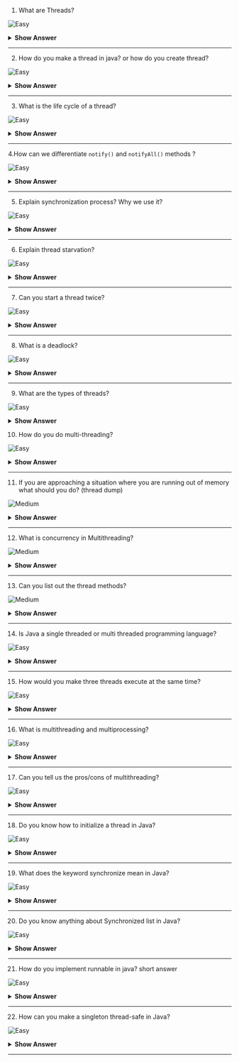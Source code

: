 1. What are Threads?

![Easy](https://github.com/revaturelabs/interviewquestions/blob/dev/InterviewSpecificQuestions/ComplexityTags/simple%20(2).svg)

<details>
  <summary> <b>Show Answer</b></summary>
  
<blockquote>

A process is a program in execution. A thread is a subset of a process.

</blockquote>
</details>

--- 

2. How do you make a thread in java? or how do you create thread?

![Easy](https://github.com/revaturelabs/interviewquestions/blob/dev/InterviewSpecificQuestions/ComplexityTags/simple%20(2).svg)

<details>
  <summary> <b>Show Answer</b></summary>
  
<blockquote>

In Java, we can create a thread using

1. By Extending the Thread class
2. By Implementing Runnable interface in Java

 
</blockquote>
</details>

--- 

3. What is the life cycle of a thread?

![Easy](https://github.com/revaturelabs/interviewquestions/blob/dev/InterviewSpecificQuestions/ComplexityTags/simple%20(2).svg)

<details>
  <summary> <b>Show Answer</b></summary>
  
<blockquote>

At any given time, a thread can be in one of these states:

- New: newly created thread that has not started executing
- Runnable: either running or ready for execution but waiting for its resource allocation
- Blocked: waiting to acquire a monitor lock to enter or re-enter a synchronized block/method
- Waiting: waiting for some other thread to perform an action without any time limit
- Timed_Waiting: waiting for some other thread to perform a specific action for a specified time period
- Terminated: has completed its execution
 
</blockquote>
</details>

--- 

4.How can we differentiate `notify()` and `notifyAll()` methods ?

![Easy](https://github.com/revaturelabs/interviewquestions/blob/dev/InterviewSpecificQuestions/ComplexityTags/simple%20(2).svg)

<details><summary><b> Show Answer</b></summary>

<blockquote>


- `notify()`: It sends a notification and wakes up only a single thread instead of multiple threads that are waiting on the object’s monitor.

- `notifyAll()`: It sends notifications and wakes up all threads and allows them to compete for the object's monitor instead of a single thread. 

</blockquote>

</details>

---

5. Explain synchronization process? Why we use it?

![Easy](https://github.com/revaturelabs/interviewquestions/blob/dev/InterviewSpecificQuestions/ComplexityTags/simple%20(2).svg)

<details><summary><b> Show Answer</b></summary>

<blockquote>

Synchronization in java is the capability to control the access of multiple threads to any shared resource. In the Multithreading concept, multiple threads try to access the shared resources at a time to produce inconsistent results. The synchronization is necessary for reliable communication between threads.

</blockquote>
</details>

---

6. Explain thread starvation?

![Easy](https://github.com/revaturelabs/interviewquestions/blob/dev/InterviewSpecificQuestions/ComplexityTags/simple%20(2).svg)

<details><summary><b> Show Answer</b></summary>

<blockquote>

Thread starvation is basically a situation or condition where a thread won’t be able to have regular access to shared resources and therefore is unable to proceed or make progress. This is because other threads have high priority and occupy the resources for too long. This usually happens with low-priority threads that do not get CPU for its execution to carry on. 

</blockquote>

</details>

---

7. Can you start a thread twice?

![Easy](https://github.com/revaturelabs/interviewquestions/blob/dev/InterviewSpecificQuestions/ComplexityTags/simple%20(2).svg)

<details><summary><b> Show Answer</b></summary>

<blockquote>

No, it's not at all possible to restart a thread once a thread gets started and completes its execution. Thread only runs once and if you try to run it for a second time, then it will throw a runtime exception i.e., `java.lang.IllegalThreadStateException`. 

</blockquote>

</details>

---

8. What is a deadlock?

![Easy](https://github.com/revaturelabs/interviewquestions/blob/dev/InterviewSpecificQuestions/ComplexityTags/simple%20(2).svg)

<details><summary><b> Show Answer</b></summary>

<blockquote>

A deadlock condition occurs when two or more threads are blocking the resources and waiting for each other to release the resource. Consider for example, If one thread acquires a lock on one resource and then attempts to lock another resource that is already locked by another thread that is waiting for the first thread to release the lock on the first resource. So in this condition, a deadlock occurs. To prevent deadlock conditions we can avoid nested locks.

</blockquote>

</details>

---

9. What are the types of threads?

![Easy](https://github.com/revaturelabs/interviewquestions/blob/dev/InterviewSpecificQuestions/ComplexityTags/simple%20(2).svg)

<details><summary><b> Show Answer</b></summary>

<blockquote>

There are two types of threads: daemon threads and user threads. User threads are created by the Java application and are used to perform application-specific tasks. Daemon threads are low-priority threads created by the JVM that run in the background and support the user threads.

</blockquote>

</details>

10. How do you do multi-threading?

![Easy](https://github.com/revaturelabs/interviewquestions/blob/dev/InterviewSpecificQuestions/ComplexityTags/simple%20(2).svg)

<details><summary><b> Show Answer</b></summary>

<blockquote>

Multithreading in java allows a program to perform multiple tasks concurrently, which can improve the performance of the application. Threads in Java can be created by using two ways. The first way to create a thread in Java is by implementing the Runnable interface and the second way is by extending the Thread class.

</blockquote>

</details>

---

11. If you are approaching a situation where you are running out of memory what should you do? (thread dump)

![Medium](https://github.com/revaturelabs/interviewquestions/blob/dev/InterviewSpecificQuestions/ComplexityTags/Medium%20(2).svg)

<details><summary><b> Show Answer</b></summary>

<blockquote>

If you are running out of memory in a Java application, there are several steps you can take to diagnose and resolve the issue:

`Take a thread dump`: A thread dump provides a snapshot of the current state of the Java Virtual Machine (JVM), including all threads and their current stack traces. You can use tools like jstack or VisualVM to take a thread dump. Analyzing the thread dump can give you insights into which threads are consuming the most memory and help you identify potential memory leaks.

</blockquote>

</details>

---

12. What is concurrency in Multithreading?

![Medium](https://github.com/revaturelabs/interviewquestions/blob/dev/InterviewSpecificQuestions/ComplexityTags/Medium%20(2).svg)

<details><summary><b> Show Answer</b></summary>

<blockquote>

Concurrency in multithreading refers to the ability of multiple threads to run simultaneously and make progress on a task. This is achieved by the CPU rapidly switching between executing different threads, giving the illusion of parallelism. Concurrency can improve program performance by utilizing the available system resources more effectively. 

</blockquote>

</details>

---

13. Can you list out the thread methods?

![Medium](https://github.com/revaturelabs/interviewquestions/blob/dev/InterviewSpecificQuestions/ComplexityTags/Medium%20(2).svg)

<details><summary><b> Show Answer</b></summary>

<blockquote>

Sure, here are some of the commonly used methods in the Thread class:

`start()`: Starts the execution of the thread by calling the run() method.
`run()`: Contains the code that is executed when the thread is started.
`sleep(long millis)`: Causes the current thread to sleep for the specified number of milliseconds.
`join()`: Waits for the thread to die.
`interrupt()`: Interrupts the thread, causing it to stop executing.
`isInterrupted()`: Checks whether the thread has been interrupted.
`yield()`: Causes the thread to yield its current use of the CPU.
`setName(String name)`: Sets the name of the thread.
`setPriority(int priority)`: Sets the priority of the thread.
`getState()`: Returns the state of the thread.

</blockquote>

</details>

---

14. Is Java a single threaded or multi threaded programming language?

![Easy](https://github.com/revaturelabs/interviewquestions/blob/dev/InterviewSpecificQuestions/ComplexityTags/simple%20(2).svg)

<details><summary><b> Show Answer</b></summary>

<blockquote>

Java supports both single-threaded and multi-threaded programming. It allows programmers to create and manage multiple threads of execution within a single program. Therefore, Java is a multi-threaded programming language.

</blockquote>

</details>

---

15. How would you make three threads execute at the same time?

![Easy](https://github.com/revaturelabs/interviewquestions/blob/dev/InterviewSpecificQuestions/ComplexityTags/simple%20(2).svg)

<details><summary><b> Show Answer</b></summary>

<blockquote>

In Java, you can make three threads execute at the same time by using the Thread class and its associated methods. Here's a sample code that creates three threads and runs them concurrently:

```Java
public class ThreeThreadsExample {
    public static void main(String[] args) {
        // Create three threads
        Thread thread1 = new Thread(new MyRunnable(), "Thread 1");
        Thread thread2 = new Thread(new MyRunnable(), "Thread 2");
        Thread thread3 = new Thread(new MyRunnable(), "Thread 3");

        // Start all three threads
        thread1.start();
        thread2.start();
        thread3.start();

        // Wait for all three threads to complete
        try {
            thread1.join();
            thread2.join();
            thread3.join();
        } catch (InterruptedException e) {
            System.out.println("Main thread interrupted");
        }

        System.out.println("All threads have finished executing");
    }

    private static class MyRunnable implements Runnable {
        public void run() {
            System.out.println(Thread.currentThread().getName() + " is starting");

            // Do some processing here

            System.out.println(Thread.currentThread().getName() + " is finishing");
        }
    }
}

```

</blockquote>

</details>

---

16. What is multithreading and multiprocessing?

![Easy](https://github.com/revaturelabs/interviewquestions/blob/dev/InterviewSpecificQuestions/ComplexityTags/simple%20(2).svg)

<details><summary><b> Show Answer</b></summary>

<blockquote>

In Java, multithreading is the ability to execute multiple threads within the same process concurrently, whereas multiprocessing is the ability to execute multiple processes concurrently, each with its own memory space and resources. Both multithreading and multiprocessing are used to achieve parallelism and improve the performance of software applications.

</blockquote>

</details>

---

17. Can you tell us the pros/cons of multithreading?

![Easy](https://github.com/revaturelabs/interviewquestions/blob/dev/InterviewSpecificQuestions/ComplexityTags/simple%20(2).svg)

<details><summary><b> Show Answer</b></summary>

<blockquote>

**Pros**:

`Improved performance`: Multithreading can improve the performance of an application by allowing multiple threads to execute simultaneously and thus utilizing available resources more efficiently.
`Responsiveness`: Multithreading can improve the responsiveness of an application by allowing the UI thread to remain responsive while other threads perform long-running tasks.
`Resource sharing`: Multithreading enables multiple threads to share the same resources, such as memory and I/O devices, which can result in better resource utilization and reduced overhead.

**Cons**:

`Complexity`: Multithreading can make an application more complex and difficult to debug due to the increased complexity of managing multiple threads.
`Synchronization`: Multithreading requires careful management of shared resources to avoid synchronization issues, such as race conditions and deadlocks.
`Overhead`: Multithreading can introduce overhead due to the additional management required to create, manage, and synchronize threads, which can result in reduced performance if not implemented properly.

</blockquote>

</details>

---

18. Do you know how to initialize a thread in Java?

![Easy](https://github.com/revaturelabs/interviewquestions/blob/dev/InterviewSpecificQuestions/ComplexityTags/simple%20(2).svg)

<details><summary><b> Show Answer</b></summary>

<blockquote>

Yes, in Java, there are two ways to initialize a thread:

1. `Extending the Thread class`: You can create a new class that extends the Thread class and override the run() method to define the thread's behavior. Then you can create an instance of the new class and call its start() method to start the thread.

```Java
class MyThread extends Thread {
    public void run() {
        // Define thread behavior here
    }
}
// Create and start the thread
MyThread thread = new MyThread();
thread.start();
```

2. `Implementing the Runnable interface`: You can create a new class that implements the Runnable interface and override the run() method to define the thread's behavior. Then you can create an instance of the new class and pass it to the Thread constructor to create a new thread object. Finally, you can call the start() method on the thread object to start the thread.

```java

class MyRunnable implements Runnable {
    public void run() {
        // Define thread behavior here
    }
}

// Create and start the thread
MyRunnable runnable = new MyRunnable();
Thread thread = new Thread(runnable);
thread.start();
```

Both methods are valid ways to create and initialize a thread in Java, and which one you choose depends on your specific needs and preferences.

</blockquote>

</details>

---

19. What does the keyword synchronize mean in Java?

![Easy](https://github.com/revaturelabs/interviewquestions/blob/dev/InterviewSpecificQuestions/ComplexityTags/simple%20(2).svg)

<details><summary><b> Show Answer</b></summary>

<blockquote>

In Java, the synchronized keyword is used to control access to shared resources by multiple threads. When a method or block of code is declared as synchronized, only one thread can access the code at a time, while other threads are blocked until the first thread has completed its execution.

```Java

public class Counter {
    private int count = 0;

    public synchronized void increment() {
        count++;
    }

    public synchronized void decrement() {
        count--;
    }

    public synchronized int getCount() {
        return count;
    }
}

```

</blockquote>

</details>

---

20. Do you know anything about Synchronized list in Java?

![Easy](https://github.com/revaturelabs/interviewquestions/blob/dev/InterviewSpecificQuestions/ComplexityTags/simple%20(2).svg)

<details><summary><b> Show Answer</b></summary>

<blockquote>

In Java, the java.util.Collections class provides a convenient way to synchronize access to a list by wrapping it in a synchronized collection. This is done by calling the Collections.synchronizedList() method, which returns a synchronized (thread-safe) list backed by the specified list.

Here's an example code snippet:

```Java

List<String> myList = new ArrayList<String>();
List<String> synchronizedList = Collections.synchronizedList(myList);

// Accessing synchronized list from multiple threads
synchronized (synchronizedList) {
    // Access or modify the synchronized list here
}

```

</blockquote>

</details>

---

21. How do you implement runnable in java? short answer

![Easy](https://github.com/revaturelabs/interviewquestions/blob/dev/InterviewSpecificQuestions/ComplexityTags/simple%20(2).svg)

<details><summary><b> Show Answer</b></summary>

<blockquote>

To implement Runnable in Java, you need to follow these steps:

- Create a class that implements the Runnable interface.
- Override the run() method in the Runnable interface with the code you want to execute in the thread.
- Create an instance of the class you just created.
- Create a Thread object, passing in the instance of the class you created as a constructor argument.
- Call the start() method on the Thread object to start the thread.

Here's an example code snippet:

```Java
public class MyRunnable implements Runnable {
    @Override
    public void run() {
        // Code to execute in the thread
    }
}

// Create an instance of the class that implements Runnable
MyRunnable myRunnable = new MyRunnable();

// Create a Thread object and pass in the instance of the class that implements Runnable
Thread thread = new Thread(myRunnable);

// Start the thread
thread.start();
```

</blockquote>

</details>

---

22. How can you make a singleton thread-safe in Java?

![Easy](https://github.com/revaturelabs/interviewquestions/blob/dev/InterviewSpecificQuestions/ComplexityTags/simple%20(2).svg)

<details><summary><b> Show Answer</b></summary>

<blockquote>

To make a singleton thread-safe in Java, you can use the double-checked locking pattern, which ensures that only one instance of the singleton is created, even in a multithreaded environment.

Here's an example code snippet:

```Java
public class MySingleton {
    private static volatile MySingleton instance;

    private MySingleton() {
        // Private constructor to prevent instantiation
    }

    public static MySingleton getInstance() {
        if (instance == null) {
            synchronized (MySingleton.class) {
                if (instance == null) {
                    instance = new MySingleton();
                }
            }
        }
        return instance;
    }
}
```

</blockquote>

</details>

---
